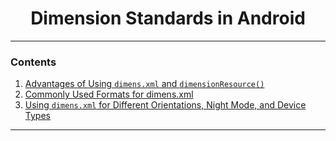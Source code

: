 <h1 align="center" > 
Dimension Standards in Android  
</h1>

<hr>

### Contents
1. [Advantages of Using `dimens.xml` and `dimensionResource()`](#1-advantages-of-using-dimensxml-and-dimensionresource)
2. [Commonly Used Formats for dimens.xml](#2-commonly-used-formats-for-dimensxml)
3. [Using `dimens.xml` for Different Orientations, Night Mode, and Device Types](#3-using-dimensxml-for-different-orientations-night-mode-and-device-types)

<hr>
